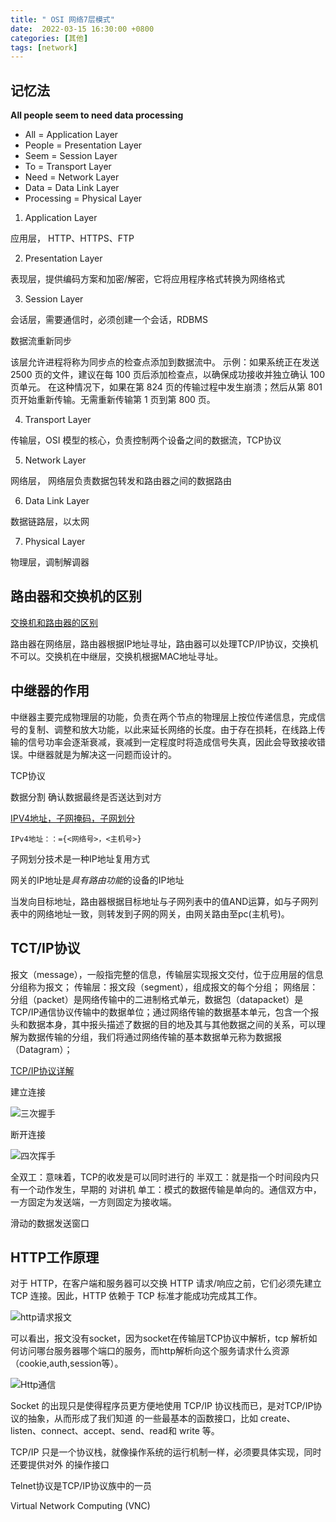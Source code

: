 ```yaml
---
title: " OSI 网络7层模式"
date:  2022-03-15 16:30:00 +0800
categories: [其他]
tags: [network]
---
```


## 记忆法

**All people seem to need data processing**

- All = Application Layer
- People = Presentation Layer
- Seem = Session Layer
- To = Transport Layer
- Need = Network Layer
- Data = Data Link Layer
- Processing = Physical Layer

1. Application Layer

应用层， HTTP、HTTPS、FTP

2. Presentation Layer

表现层，提供编码方案和加密/解密，它将应用程序格式转换为网络格式

3. Session Layer

会话层，需要通信时，必须创建一个会话，RDBMS

数据流重新同步

该层允许进程将称为同步点的检查点添加到数据流中。
示例：如果系统正在发送 2500 页的文件，建议在每 100 页后添加检查点，以确保成功接收并独立确认 100 页单元。
在这种情况下，如果在第 824 页的传输过程中发生崩溃；然后从第 801 页开始重新传输。无需重新传输第 1 页到第 800 页。

4. Transport Layer

传输层，OSI 模型的核心，负责控制两个设备之间的数据流，TCP协议

5. Network Layer

网络层， 网络层负责数据包转发和路由器之间的数据路由

6. Data Link Layer

数据链路层，以太网

7. Physical Layer

物理层，调制解调器


## 路由器和交换机的区别

[交换机和路由器的区别](https://zhuanlan.zhihu.com/p/344718618)

路由器在网络层，路由器根据IP地址寻址，路由器可以处理TCP/IP协议，交换机不可以。交换机在中继层，交换机根据MAC地址寻址。


## 中继器的作用

中继器主要完成物理层的功能，负责在两个节点的物理层上按位传递信息，完成信号的复制、调整和放大功能，以此来延长网络的长度。由于存在损耗，在线路上传输的信号功率会逐渐衰减，衰减到一定程度时将造成信号失真，因此会导致接收错误。中继器就是为解决这一问题而设计的。


TCP协议

数据分割 确认数据最终是否送达到对方


[IPV4地址，子网掩码，子网划分](https://www.jianshu.com/p/a268464ebddd)

`IPv4地址：：={<网络号>，<主机号>}`


子网划分技术是一种IP地址复用方式

网关的IP地址是*具有路由功能*的设备的IP地址


当发向目标地址，路由器根据目标地址与子网列表中的值AND运算，如与子网列表中的网络地址一致，则转发到子网的网关，由网关路由至pc(主机号)。



## TCT/IP协议
报文（message），一般指完整的信息，传输层实现报文交付，位于应用层的信息分组称为报文； 传输层：报文段（segment），组成报文的每个分组； 网络层：分组（packet）是网络传输中的二进制格式单元，数据包（datapacket）是TCP/IP通信协议传输中的数据单位；通过网络传输的数据基本单元，包含一个报头和数据本身，其中报头描述了数据的目的地及其与其他数据之间的关系，可以理解为数据传输的分组，我们将通过网络传输的基本数据单元称为数据报（Datagram）；


[TCP/IP协议详解](https://zhuanlan.zhihu.com/p/33889997)

建立连接

![三次握手](https://pic2.zhimg.com/80/v2-1587e91f14923eae0fa7d846cb10df99_720w.jpg)

断开连接

![四次挥手](https://pic2.zhimg.com/80/v2-6e5f05603526c1d259b300f20b8857a5_720w.jpg)


全双工：意味着，TCP的收发是可以同时进行的
半双工：就是指一个时间段内只有一个动作发生，早期的 对讲机
单工：模式的数据传输是单向的。通信双方中，一方固定为发送端，一方则固定为接收端。

滑动的数据发送窗口

## HTTP工作原理

对于 HTTP，在客户端和服务器可以交换 HTTP 请求/响应之前，它们必须先建立 TCP 连接。因此，HTTP 依赖于 TCP 标准才能成功完成其工作。


![http请求报文](https://pic4.zhimg.com/v2-839818777263adb12e93aafda6595633_r.jpg)


可以看出，报文没有socket，因为socket在传输层TCP协议中解析，tcp 解析如何访问哪台服务器哪个端口的服务，而http解析向这个服务请求什么资源（cookie,auth,session等）。


![Http通信](https://pic4.zhimg.com/v2-8e7301fc2e3fe7013891e41cc3262a83_r.jpg)



Socket 的出现只是使得程序员更方便地使用 TCP/IP 协议栈而已，是对TCP/IP协议的抽象，从而形成了我们知道 的一些最基本的函数接口，比如 create、listen、connect、accept、send、read和 write 等。


TCP/IP 只是一个协议栈，就像操作系统的运行机制一样，必须要具体实现，同时还要提供对外 的操作接口


Telnet协议是TCP/IP协议族中的一员

Virtual Network Computing (VNC)
